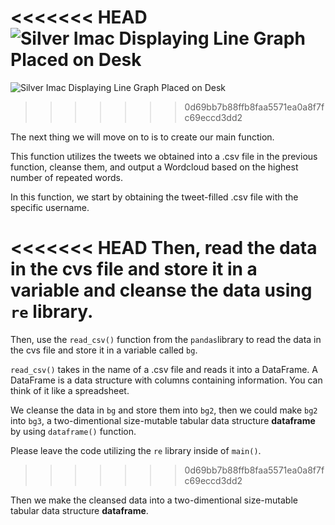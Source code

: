 <!--title={Cleansing Tweets}-->

<<<<<<< HEAD
![Silver Imac Displaying Line Graph Placed on Desk](https://camo.githubusercontent.com/8dc3dd0490c46a6fd868eae9fef911b68292d2fc/68747470733a2f2f696d616765732e706578656c732e636f6d2f70686f746f732f3537323035362f706578656c732d70686f746f2d3537323035362e6a7065673f6175746f3d636f6d70726573732663733d74696e797372676226683d37353026773d31323630)
=======
![Silver Imac Displaying Line Graph Placed on Desk](https://images.pexels.com/photos/572056/pexels-photo-572056.jpeg?auto=compress&cs=tinysrgb&h=750&w=1260)
>>>>>>> 0d69bb7b88ffb8faa5571ea0a8f7fc69eccd3dd2

The next thing we will move on to is to create our main function. 

This function utilizes the tweets we obtained into a .csv file in the previous function, cleanse them, and output a Wordcloud based on the highest number of repeated words.

In this function, we start by obtaining the tweet-filled .csv file with the specific username.

<<<<<<< HEAD
Then, read the data in the cvs file and store it in a variable and cleanse the data using `re` library.
=======

Then, use the `read_csv()` function from the `pandas`library to read the data in the cvs file and store it in a variable called `bg`.

`read_csv()` takes in the name of a .csv file and reads it into a DataFrame. A DataFrame is a data structure with columns containing information. You can think of it like a spreadsheet.

We cleanse the data in `bg` and store them into `bg2`, then we could make `bg2` into `bg3`, a two-dimentional size-mutable tabular data structure **dataframe** by using `dataframe()` function.


Please leave the code utilizing the `re` library inside of `main()`.
>>>>>>> 0d69bb7b88ffb8faa5571ea0a8f7fc69eccd3dd2

Then we make the cleansed data into a two-dimentional size-mutable tabular data structure **dataframe**.
